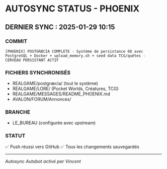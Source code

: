 # AUTOSYNC STATUS - PHOENIX

## DERNIER SYNC : 2025-01-29 10:15

### COMMIT
```
[PHOENIX] POSTGRÆCIA COMPLETE - Système de persistance 6D avec PostgreSQL + Docker + upload_memory.sh + seed data TCG/quêtes - CERVEAU PERSISTANT ACTIF
```

### FICHIERS SYNCHRONISÉS
- REALGAME/postgræcia/ (tout le système)
- REALGAME/LORE/ (Pocket Worlds, Créatures, TCG)
- REALGAME/MESSAGES/README_PHOENIX.md
- AVALON/FORUM/Annonces/

### BRANCHE
- LE_BUREAU (configurée avec upstream)

### STATUT
✅ Push réussi vers GitHub
✅ Tous les changements sauvegardés

---
*Autosync Autobot activé par Vincent*